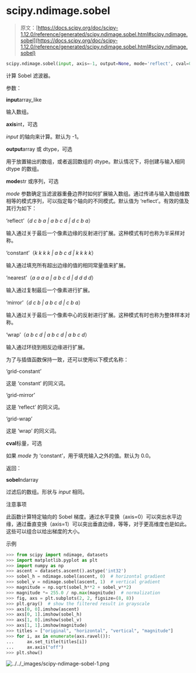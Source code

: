 # scipy.ndimage.sobel

> 原文：[https://docs.scipy.org/doc/scipy-1.12.0/reference/generated/scipy.ndimage.sobel.html#scipy.ndimage.sobel](https://docs.scipy.org/doc/scipy-1.12.0/reference/generated/scipy.ndimage.sobel.html#scipy.ndimage.sobel)

```py
scipy.ndimage.sobel(input, axis=-1, output=None, mode='reflect', cval=0.0)
```

计算 Sobel 滤波器。

参数：

**input**array_like

输入数组。

**axis**int，可选

*input* 的轴向来计算。默认为 -1。

**output**array 或 dtype，可选

用于放置输出的数组，或者返回数组的 dtype。默认情况下，将创建与输入相同 dtype 的数组。

**mode**str 或序列，可选

*mode* 参数确定当滤波器重叠边界时如何扩展输入数组。通过传递与输入数组维数相等的模式序列，可以指定每个轴向的不同模式。默认值为 ‘reflect’。有效的值及其行为如下：

‘reflect’（*d c b a | a b c d | d c b a*）

输入通过关于最后一个像素边缘的反射进行扩展。这种模式有时也称为半采样对称。

‘constant’（*k k k k | a b c d | k k k k*）

输入通过填充所有超出边缘的值的相同常量值来扩展。

‘nearest’（*a a a a | a b c d | d d d d*）

输入通过复制最后一个像素进行扩展。

‘mirror’（*d c b | a b c d | c b a*）

输入通过关于最后一个像素中心的反射进行扩展。这种模式有时也称为整体样本对称。

‘wrap’（*a b c d | a b c d | a b c d*）

输入通过环绕到相反边缘进行扩展。

为了与插值函数保持一致，还可以使用以下模式名称：

‘grid-constant’

这是 ‘constant’ 的同义词。

‘grid-mirror’

这是 ‘reflect’ 的同义词。

‘grid-wrap’

这是 ‘wrap’ 的同义词。

**cval**标量，可选

如果 *mode* 为 ‘constant’，用于填充输入之外的值。默认为 0.0。

返回：

**sobel**ndarray

过滤后的数组。形状与 *input* 相同。

注意事项

此函数计算特定轴向的 Sobel 梯度。通过水平变换（axis=0）可以突出水平边缘，通过垂直变换（axis=1）可以突出垂直边缘，等等，对于更高维度也是如此。这些可以组合以给出梯度的大小。

示例

```py
>>> from scipy import ndimage, datasets
>>> import matplotlib.pyplot as plt
>>> import numpy as np
>>> ascent = datasets.ascent().astype('int32')
>>> sobel_h = ndimage.sobel(ascent, 0)  # horizontal gradient
>>> sobel_v = ndimage.sobel(ascent, 1)  # vertical gradient
>>> magnitude = np.sqrt(sobel_h**2 + sobel_v**2)
>>> magnitude *= 255.0 / np.max(magnitude)  # normalization
>>> fig, axs = plt.subplots(2, 2, figsize=(8, 8))
>>> plt.gray()  # show the filtered result in grayscale
>>> axs[0, 0].imshow(ascent)
>>> axs[0, 1].imshow(sobel_h)
>>> axs[1, 0].imshow(sobel_v)
>>> axs[1, 1].imshow(magnitude)
>>> titles = ["original", "horizontal", "vertical", "magnitude"]
>>> for i, ax in enumerate(axs.ravel()):
...     ax.set_title(titles[i])
...     ax.axis("off")
>>> plt.show() 
```

![../../_images/scipy-ndimage-sobel-1.png](../Images/97a5b06418a392363143c54826b4ad7e.png)

